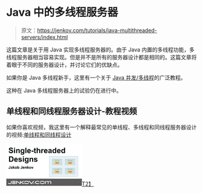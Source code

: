 # Java 中的多线程服务器

> 原文：<https://jenkov.com/tutorials/java-multithreaded-servers/index.html>

这篇文章是关于用 Java 实现多线程服务器的。由于 Java 内置的多线程功能，多线程服务器相当容易实现。但是并不是所有的服务器设计都是相同的。这篇文章将着眼于不同的服务器设计，并讨论它们的优缺点。

如果你是 Java 多线程新手，这里有一个关于
[Java 并发/多线程](/java-concurrency/index.html)的广泛教程。

这种在 Java 多线程服务器上的试验仍在进行中。

## 单线程和同线程服务器设计-教程视频

如果你喜欢视频，我这里有一个解释最常见的单线程、多线程和同线程服务器设计的视频:[单线程和同线程设计](https://www.youtube.com/watch?v=QrYIOs1dA3M&list=PLL8woMHwr36EDxjUoCzboZjedsnhLP1j4&index=21 "Single-threaded and Same-threaded Designs")

[![Single-threaded and Same-threaded Designs](img/1d5f3ee45f24ea5b09a654c3f0f39e3e.png)T2】](https://www.youtube.com/watch?v=QrYIOs1dA3M&list=PLL8woMHwr36EDxjUoCzboZjedsnhLP1j4&index=21 "Single-threaded and Same-threaded Designs")